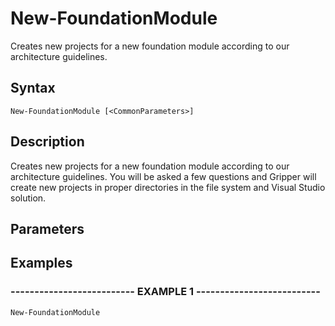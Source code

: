 

# New-FoundationModule

Creates new projects for a new foundation module according to our architecture guidelines.
## Syntax

    New-FoundationModule [<CommonParameters>]


## Description

Creates new projects for a new foundation module according to our architecture guidelines. You will be asked a few questions and Gripper will create new projects 
in proper directories in the file system and Visual Studio solution.





## Parameters


## Examples

### -------------------------- EXAMPLE 1 --------------------------
    New-FoundationModule































